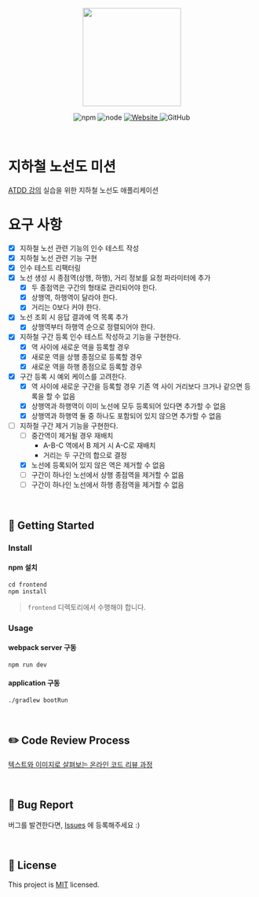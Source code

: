 <p align="center">
    <img width="200px;" src="https://raw.githubusercontent.com/woowacourse/atdd-subway-admin-frontend/master/images/main_logo.png"/>
</p>
<p align="center">
  <img alt="npm" src="https://img.shields.io/badge/npm-%3E%3D%205.5.0-blue">
  <img alt="node" src="https://img.shields.io/badge/node-%3E%3D%209.3.0-blue">
  <a href="https://edu.nextstep.camp/c/R89PYi5H" alt="nextstep atdd">
    <img alt="Website" src="https://img.shields.io/website?url=https%3A%2F%2Fedu.nextstep.camp%2Fc%2FR89PYi5H">
  </a>
  <img alt="GitHub" src="https://img.shields.io/github/license/next-step/atdd-subway-admin">
</p>

<br>

# 지하철 노선도 미션
[ATDD 강의](https://edu.nextstep.camp/c/R89PYi5H) 실습을 위한 지하철 노선도 애플리케이션

# 요구 사항

- [X] 지하철 노선 관련 기능의 인수 테스트 작성
- [X] 지하철 노선 관련 기능 구현
- [X] 인수 테스트 리팩터링
- [X] 노선 생성 시 종점역(상행, 하행), 거리 정보를 요청 파라미터에 추가
  - [X] 두 종점역은 구간의 형태로 관리되어야 한다.
  - [X] 상행역, 하행역이 달라야 한다.
  - [X] 거리는 0보다 커야 한다.
- [X] 노선 조회 시 응답 결과에 역 목록 추가
  - [X] 상행역부터 하행역 순으로 정렬되어야 한다.
- [X] 지하철 구간 등록 인수 테스트 작성하고 기능을 구현한다.
  - [X] 역 사이에 새로운 역을 등록할 경우
  - [X] 새로운 역을 상행 종점으로 등록할 경우
  - [X] 새로운 역을 하행 종점으로 등록할 경우
- [X] 구간 등록 시 예외 케이스를 고려한다.
  - [X] 역 사이에 새로운 구간을 등록할 경우 기존 역 사이 거리보다 크거나 같으면 등록을 할 수 없음
  - [X] 상행역과 하행역이 이미 노선에 모두 등록되어 있다면 추가할 수 없음
  - [X] 상행역과 하행역 둘 중 하나도 포함되어 있지 않으면 추가할 수 없음
- [ ] 지하철 구간 제거 기능을 구현한다.
  - [ ] 중간역이 제거될 경우 재배치
    - A-B-C 역에서 B 제거 시 A-C로 재배치
    - 거리는 두 구간의 합으로 결정
  - [X] 노선에 등록되어 있지 않은 역은 제거할 수 없음
  - [ ] 구간이 하나인 노선에서 상행 종점역을 제거할 수 없음
  - [ ] 구간이 하나인 노선에서 하행 종점역을 제거할 수 없음

<br>

## 🚀 Getting Started

### Install
#### npm 설치
```
cd frontend
npm install
```
> `frontend` 디렉토리에서 수행해야 합니다.

### Usage
#### webpack server 구동
```
npm run dev
```
#### application 구동
```
./gradlew bootRun
```
<br>

## ✏️ Code Review Process
[텍스트와 이미지로 살펴보는 온라인 코드 리뷰 과정](https://github.com/next-step/nextstep-docs/tree/master/codereview)

<br>

## 🐞 Bug Report

버그를 발견한다면, [Issues](https://github.com/next-step/atdd-subway-admin/issues) 에 등록해주세요 :)

<br>

## 📝 License

This project is [MIT](https://github.com/next-step/atdd-subway-admin/blob/master/LICENSE.md) licensed.
